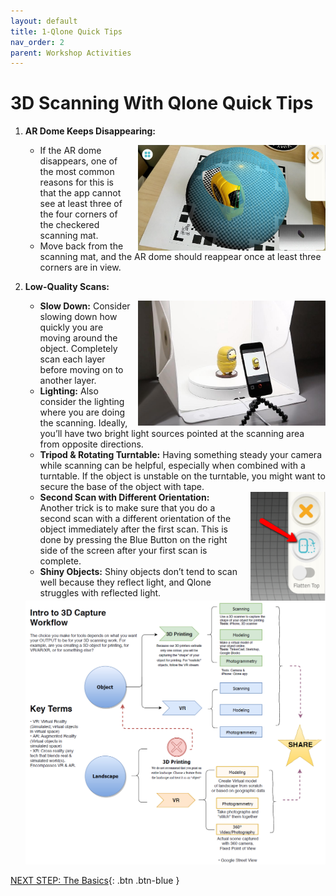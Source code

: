 ```yaml
---
layout: default
title: 1-Qlone Quick Tips
nav_order: 2
parent: Workshop Activities
---
```


# 3D Scanning With Qlone Quick Tips 

1.  **AR Dome Keeps Disappearing:**
    
    <img src="images/intro/1-a.png" alt="A R dome" style="float:right;width:300px;margin-left:10px;">
    
    -   If the AR dome disappears, one of the most common reasons for this is that the app cannot see at least three of the four corners of the checkered scanning mat.
    -   Move back from the scanning mat, and the AR dome should reappear once at least three corners are in view.
2.  **Low-Quality Scans:**
    
    <img src="images/intro/1-b.png" alt="scanning an object" style="float:right;width:300px;margin-left:10px;">
    
    -   **Slow Down:** Consider slowing down how quickly you are moving around the object. Completely scan each layer before moving on to another layer.
    -   **Lighting:** Also consider the lighting where you are doing the scanning. Ideally, you’ll have two bright light sources pointed at the scanning area from opposite directions.
    -   **Tripod & Rotating Turntable:** Having something steady your camera while scanning can be helpful, especially when combined with a turntable. If the object is unstable on the turntable, you might want to secure the base of the object with tape.
    
    <img src="images/intro/2-c.png" alt="change orientation" style="float:right;width:120px;margin-left:10px;">
    
    -   **Second Scan with Different Orientation:** Another trick is to make sure that you do a second scan with a different orientation of the object immediately after the first scan. This is done by pressing the Blue Button on the right side of the screen after your first scan is complete.
    -   **Shiny Objects:** Shiny objects don’t tend to scan well because they reflect light, and Qlone struggles with reflected light.
    
    <img src="images/intro/2-e.png" alt="workflow" style="width:720px;">

[NEXT STEP: The Basics](act-2.html){: .btn .btn-blue }
